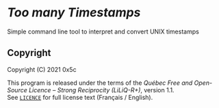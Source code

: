 # *Too many Timestamps*

Simple command line tool to interpret and convert UNIX timestamps


## Copyright

Copyright (C) 2021 0x5c

This program is released under the terms of the *Québec Free and Open-Source Licence – Strong Reciprocity (LiLiQ-R+)*, version 1.1.  
See [`LICENCE`](LICENCE) for full license text (Français / English).
